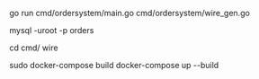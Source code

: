 go run cmd/ordersystem/main.go cmd/ordersystem/wire_gen.go

mysql -uroot -p orders

cd cmd/
wire


sudo docker-compose build
 docker-compose up --build